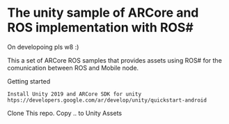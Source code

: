 # The unity sample of ARCore and ROS implementation with ROS#


On developoing pls w8 :)

This a set of ARCore ROS samples that provides assets using ROS#  for the comunication between ROS and Mobile node.

Getting started
```
Install Unity 2019 and ARCore SDK for unity
htps://developers.google.com/ar/develop/unity/quickstart-android
```
Clone This repo. Copy .. to Unity Assets

